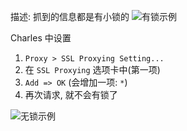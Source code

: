 描述: 抓到的信息都是有小锁的
![有锁示例](https://tva1.sinaimg.cn/large/006y8mN6ly1g91xco8culj30ju09s3yi.jpg)

Charles 中设置
1. `Proxy > SSL Proxying Setting...`
2. 在 `SSL Proxying` 选项卡中(第一项)
3. `Add => OK` (会增加一项: `*`)
4. 再次请求, 就不会有锁了

![无锁示例](https://tva1.sinaimg.cn/large/006y8mN6ly1g91xg0kgiij30mc0g6wen.jpg)